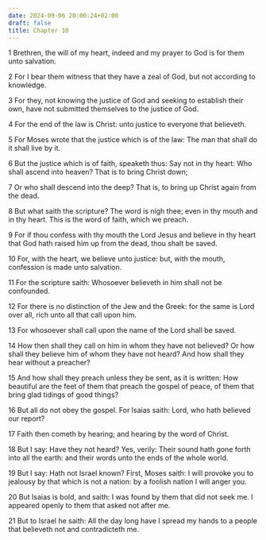 ```yaml
---
date: 2024-09-06 20:00:24+02:00
draft: false
title: Chapter 10
---
```




1 Brethren, the will of my heart, indeed and my prayer to God is for them unto salvation.

2 For I bear them witness that they have a zeal of God, but not according to knowledge.

3 For they, not knowing the justice of God and seeking to establish their own, have not submitted themselves to the justice of God.

4 For the end of the law is Christ: unto justice to everyone that believeth.

5 For Moses wrote that the justice which is of the law: The man that shall do it shall live by it.

6 But the justice which is of faith, speaketh thus: Say not in thy heart: Who shall ascend into heaven? That is to bring Christ down;

7 Or who shall descend into the deep? That is, to bring up Christ again from the dead.

8 But what saith the scripture? The word is nigh thee; even in thy mouth and in thy heart. This is the word of faith, which we preach.

9 For if thou confess with thy mouth the Lord Jesus and believe in thy heart that God hath raised him up from the dead, thou shalt be saved.

10 For, with the heart, we believe unto justice: but, with the mouth, confession is made unto salvation.

11 For the scripture saith: Whosoever believeth in him shall not be confounded.

12 For there is no distinction of the Jew and the Greek: for the same is Lord over all, rich unto all that call upon him.

13 For whosoever shall call upon the name of the Lord shall be saved.

14 How then shall they call on him in whom they have not believed? Or how shall they believe him of whom they have not heard? And how shall they hear without a preacher?

15 And how shall they preach unless they be sent, as it is written: How beautiful are the feet of them that preach the gospel of peace, of them that bring glad tidings of good things?

16 But all do not obey the gospel. For Isaias saith: Lord, who hath believed our report?

17 Faith then cometh by hearing; and hearing by the word of Christ.

18 But I say: Have they not heard? Yes, verily: Their sound hath gone forth into all the earth: and their words unto the ends of the whole world.

19 But I say: Hath not Israel known? First, Moses saith: I will provoke you to jealousy by that which is not a nation: by a foolish nation I will anger you.

20 But Isaias is bold, and saith: I was found by them that did not seek me. I appeared openly to them that asked not after me.

21 But to Israel he saith: All the day long have I spread my hands to a people that believeth not and contradicteth me.

